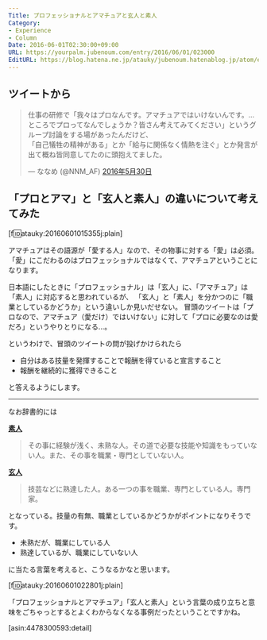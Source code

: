 ```yaml
---
Title: プロフェッショナルとアマチュアと玄人と素人
Category:
- Experience
- Column
Date: 2016-06-01T02:30:00+09:00
URL: https://yourpalm.jubenoum.com/entry/2016/06/01/023000
EditURL: https://blog.hatena.ne.jp/atauky/jubenoum.hatenablog.jp/atom/entry/6653812171399137881
---
```


## ツイートから

<blockquote class="twitter-tweet" data-lang="ja"><p lang="ja" dir="ltr">仕事の研修で「我々はプロなんです。アマチュアではいけないんです。…ところでプロってなんでしょうか？皆さん考えてみてください」というグループ討論をする場があったんだけど、<br>「自己犠牲の精神がある」とか「給与に関係なく情熱を注ぐ」とか発言が出て概ね皆同意してたのに頭抱えてました。</p>&mdash; ななめ (@NNM_AF) <a href="https://twitter.com/NNM_AF/status/737428027265540096">2016年5月30日</a></blockquote>
<script async src="//platform.twitter.com/widgets.js" charset="utf-8"></script>


## 「プロとアマ」と「玄人と素人」の違いについて考えてみた

[f:id:atauky:20160601015355j:plain]

アマチュアはその語源が「愛する人」なので、その物事に対する「愛」は必須。
「愛」にこだわるのはプロフェッショナルではなくて、アマチュアということになります。

日本語にしたときに「プロフェッショナル」は「玄人」に、「アマチュア」は「素人」に対応すると思われているが、
「玄人」と「素人」を分かつのに「職業としているかどうか」という違いしか見いだせない。
冒頭のツイートは「プロなので、アマチュア（愛だけ）ではいけない」に対して「プロに必要なのは愛だろ」というやりとりになる…。

というわけで、冒頭のツイートの問が投げかけられたら

* 自分はある技量を発揮することで報酬を得ていると宣言すること
* 報酬を継続的に獲得できること

と答えるようにします。

------------------

なお辞書的には

[**素人**](http://dictionary.goo.ne.jp/jn/112925/meaning/m0u/)
> その事に経験が浅く、未熟な人。その道で必要な技能や知識をもっていない人。また、その事を職業・専門としていない人。

[**玄人**](http://dictionary.goo.ne.jp/jn/64819/meaning/m0u/)


>  技芸などに熟達した人。ある一つの事を職業、専門としている人。専門家。

となっている。技量の有無、職業としているかどうかがポイントになりそうです。

* 未熟だが、職業にしている人 
* 熟達しているが、職業にしていない人 

に当たる言葉を考えると、こうなるかなと思います。

[f:id:atauky:20160601022801j:plain]


「プロフェッショナルとアマチュア」「玄人と素人」という言葉の成り立ちと意味をごちゃっとするとよくわからなくなる事例だったということですかね。


[asin:4478300593:detail]





